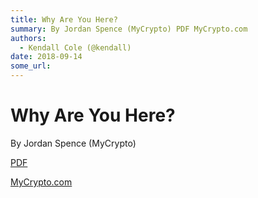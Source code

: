 ```yaml
---
title: Why Are You Here?
summary: By Jordan Spence (MyCrypto) PDF MyCrypto.com
authors:
  - Kendall Cole (@kendall)
date: 2018-09-14
some_url: 
---
```


# Why Are You Here?

By Jordan Spence (MyCrypto)

[PDF](https://github.com/ethberlin-hackathon/Talks-presentations/blob/master/resources/why-are-you-here/WhyAreYouHere.pdf)

[MyCrypto.com](https://mycrypto.com)